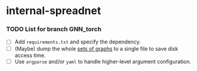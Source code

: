 # internal-spreadnet

### TODO List for branch GNN_torch

- [ ] Add `requirements.txt` and specify the dependency.
- [ ] (Maybe) dump the whole [sets of graphs](https://github.com/theishita/internal-spreadnet/blob/GNN_torch/generate_dataset.py) to a single file to save disk access time.
- [ ] Use `argparse` and/or `yaml` to handle higher-level argument configuration.

